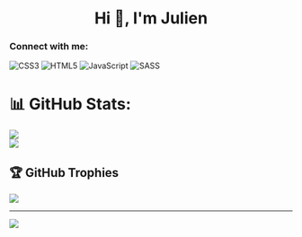 <h1 align="center">Hi 👋, I'm Julien</h1>

<h3 align="left">Connect with me:</h3>
<p align="left">

![CSS3](https://img.shields.io/badge/css3-%231572B6.svg?style=for-the-badge&logo=css3&logoColor=white) ![HTML5](https://img.shields.io/badge/html5-%23E34F26.svg?style=for-the-badge&logo=html5&logoColor=white) ![JavaScript](https://img.shields.io/badge/javascript-%23323330.svg?style=for-the-badge&logo=javascript&logoColor=%23F7DF1E) ![SASS](https://img.shields.io/badge/SASS-hotpink.svg?style=for-the-badge&logo=SASS&logoColor=white)

# 📊 GitHub Stats:
![](https://github-readme-stats.vercel.app/api?username=djuuut&theme=dark&hide_border=false&include_all_commits=false&count_private=false)<br/>
![](https://github-readme-stats.vercel.app/api/top-langs/?username=djuuut&theme=dark&hide_border=false&include_all_commits=false&count_private=false&layout=compact)

## 🏆 GitHub Trophies
![](https://github-profile-trophy.vercel.app/?username=djuuut&theme=radical&no-frame=false&no-bg=true&margin-w=4)

---
[![](https://visitcount.itsvg.in/api?id=djuuut&icon=5&color=3)](https://visitcount.itsvg.in)

<!-- Proudly created with GPRM ( https://gprm.itsvg.in ) -->
